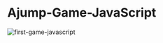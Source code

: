 # <h1>Ajump-Game-JavaScript</h1>

![first-game-javascript](https://user-images.githubusercontent.com/61339435/99117833-6fb4ed00-261c-11eb-98be-be856c595ea5.gif)
